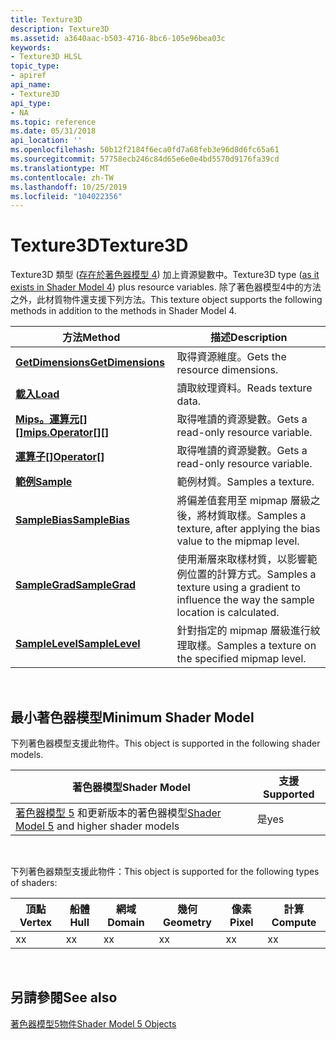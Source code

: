 ```yaml
---
title: Texture3D
description: Texture3D
ms.assetid: a3640aac-b503-4716-8bc6-105e96bea03c
keywords:
- Texture3D HLSL
topic_type:
- apiref
api_name:
- Texture3D
api_type:
- NA
ms.topic: reference
ms.date: 05/31/2018
api_location: ''
ms.openlocfilehash: 50b12f2184f6eca0fd7a68feb3e96d8d6fc65a61
ms.sourcegitcommit: 57758ecb246c84d65e6e0e4bd5570d9176fa39cd
ms.translationtype: MT
ms.contentlocale: zh-TW
ms.lasthandoff: 10/25/2019
ms.locfileid: "104022356"
---
```

# <a name="texture3d"></a><span data-ttu-id="1e32d-104">Texture3D</span><span class="sxs-lookup"><span data-stu-id="1e32d-104">Texture3D</span></span>

<span data-ttu-id="1e32d-105">Texture3D 類型 ([存在於著色器模型 4](dx-graphics-hlsl-to-type.md)) 加上資源變數中。</span><span class="sxs-lookup"><span data-stu-id="1e32d-105">Texture3D type ([as it exists in Shader Model 4](dx-graphics-hlsl-to-type.md)) plus resource variables.</span></span> <span data-ttu-id="1e32d-106">除了著色器模型4中的方法之外，此材質物件還支援下列方法。</span><span class="sxs-lookup"><span data-stu-id="1e32d-106">This texture object supports the following methods in addition to the methods in Shader Model 4.</span></span>



| <span data-ttu-id="1e32d-107">方法</span><span class="sxs-lookup"><span data-stu-id="1e32d-107">Method</span></span>                                                                  | <span data-ttu-id="1e32d-108">描述</span><span class="sxs-lookup"><span data-stu-id="1e32d-108">Description</span></span>                                                                                |
|-------------------------------------------------------------------------|--------------------------------------------------------------------------------------------|
| [<span data-ttu-id="1e32d-109">**GetDimensions**</span><span class="sxs-lookup"><span data-stu-id="1e32d-109">**GetDimensions**</span></span>](sm5-object-texture3d-getdimensions.md)             | <span data-ttu-id="1e32d-110">取得資源維度。</span><span class="sxs-lookup"><span data-stu-id="1e32d-110">Gets the resource dimensions.</span></span>                                                              |
| [<span data-ttu-id="1e32d-111">**載入**</span><span class="sxs-lookup"><span data-stu-id="1e32d-111">**Load**</span></span>](texture3d-load.md)                                          | <span data-ttu-id="1e32d-112">讀取紋理資料。</span><span class="sxs-lookup"><span data-stu-id="1e32d-112">Reads texture data.</span></span>                                                                        |
| <span data-ttu-id="1e32d-113">[**Mips。運算元\[\]\[\]**](sm5-object-texture3d-mipsoperatorindex.md)</span><span class="sxs-lookup"><span data-stu-id="1e32d-113">[**mips.Operator\[\]\[\]**](sm5-object-texture3d-mipsoperatorindex.md)</span></span> | <span data-ttu-id="1e32d-114">取得唯讀的資源變數。</span><span class="sxs-lookup"><span data-stu-id="1e32d-114">Gets a read-only resource variable.</span></span>                                                        |
| <span data-ttu-id="1e32d-115">[**運算子\[\]**](sm5-object-texture3d-operatorindex.md)</span><span class="sxs-lookup"><span data-stu-id="1e32d-115">[**Operator\[\]**](sm5-object-texture3d-operatorindex.md)</span></span>              | <span data-ttu-id="1e32d-116">取得唯讀的資源變數。</span><span class="sxs-lookup"><span data-stu-id="1e32d-116">Gets a read-only resource variable.</span></span>                                                        |
| [<span data-ttu-id="1e32d-117">**範例**</span><span class="sxs-lookup"><span data-stu-id="1e32d-117">**Sample**</span></span>](texture3d-sample.md)                                      | <span data-ttu-id="1e32d-118">範例材質。</span><span class="sxs-lookup"><span data-stu-id="1e32d-118">Samples a texture.</span></span>                                                                         |
| [<span data-ttu-id="1e32d-119">**SampleBias**</span><span class="sxs-lookup"><span data-stu-id="1e32d-119">**SampleBias**</span></span>](texture3d-samplebias.md)                              | <span data-ttu-id="1e32d-120">將偏差值套用至 mipmap 層級之後，將材質取樣。</span><span class="sxs-lookup"><span data-stu-id="1e32d-120">Samples a texture, after applying the bias value to the mipmap level.</span></span>                      |
| [<span data-ttu-id="1e32d-121">**SampleGrad**</span><span class="sxs-lookup"><span data-stu-id="1e32d-121">**SampleGrad**</span></span>](texture3d-samplegrad.md)                              | <span data-ttu-id="1e32d-122">使用漸層來取樣材質，以影響範例位置的計算方式。</span><span class="sxs-lookup"><span data-stu-id="1e32d-122">Samples a texture using a gradient to influence the way the sample location is calculated.</span></span> |
| [<span data-ttu-id="1e32d-123">**SampleLevel**</span><span class="sxs-lookup"><span data-stu-id="1e32d-123">**SampleLevel**</span></span>](texture3d-samplelevel.md)                            | <span data-ttu-id="1e32d-124">針對指定的 mipmap 層級進行紋理取樣。</span><span class="sxs-lookup"><span data-stu-id="1e32d-124">Samples a texture on the specified mipmap level.</span></span>                                           |



 

## <a name="minimum-shader-model"></a><span data-ttu-id="1e32d-125">最小著色器模型</span><span class="sxs-lookup"><span data-stu-id="1e32d-125">Minimum Shader Model</span></span>

<span data-ttu-id="1e32d-126">下列著色器模型支援此物件。</span><span class="sxs-lookup"><span data-stu-id="1e32d-126">This object is supported in the following shader models.</span></span>



| <span data-ttu-id="1e32d-127">著色器模型</span><span class="sxs-lookup"><span data-stu-id="1e32d-127">Shader Model</span></span>                                                                | <span data-ttu-id="1e32d-128">支援</span><span class="sxs-lookup"><span data-stu-id="1e32d-128">Supported</span></span> |
|-----------------------------------------------------------------------------|-----------|
| <span data-ttu-id="1e32d-129">[著色器模型 5](d3d11-graphics-reference-sm5.md) 和更新版本的著色器模型</span><span class="sxs-lookup"><span data-stu-id="1e32d-129">[Shader Model 5](d3d11-graphics-reference-sm5.md) and higher shader models</span></span> | <span data-ttu-id="1e32d-130">是</span><span class="sxs-lookup"><span data-stu-id="1e32d-130">yes</span></span>       |



 

<span data-ttu-id="1e32d-131">下列著色器類型支援此物件：</span><span class="sxs-lookup"><span data-stu-id="1e32d-131">This object is supported for the following types of shaders:</span></span>



| <span data-ttu-id="1e32d-132">頂點</span><span class="sxs-lookup"><span data-stu-id="1e32d-132">Vertex</span></span> | <span data-ttu-id="1e32d-133">船體</span><span class="sxs-lookup"><span data-stu-id="1e32d-133">Hull</span></span> | <span data-ttu-id="1e32d-134">網域</span><span class="sxs-lookup"><span data-stu-id="1e32d-134">Domain</span></span> | <span data-ttu-id="1e32d-135">幾何</span><span class="sxs-lookup"><span data-stu-id="1e32d-135">Geometry</span></span> | <span data-ttu-id="1e32d-136">像素</span><span class="sxs-lookup"><span data-stu-id="1e32d-136">Pixel</span></span> | <span data-ttu-id="1e32d-137">計算</span><span class="sxs-lookup"><span data-stu-id="1e32d-137">Compute</span></span> |
|--------|------|--------|----------|-------|---------|
| <span data-ttu-id="1e32d-138">x</span><span class="sxs-lookup"><span data-stu-id="1e32d-138">x</span></span>      | <span data-ttu-id="1e32d-139">x</span><span class="sxs-lookup"><span data-stu-id="1e32d-139">x</span></span>    | <span data-ttu-id="1e32d-140">x</span><span class="sxs-lookup"><span data-stu-id="1e32d-140">x</span></span>      | <span data-ttu-id="1e32d-141">x</span><span class="sxs-lookup"><span data-stu-id="1e32d-141">x</span></span>        | <span data-ttu-id="1e32d-142">x</span><span class="sxs-lookup"><span data-stu-id="1e32d-142">x</span></span>     | <span data-ttu-id="1e32d-143">x</span><span class="sxs-lookup"><span data-stu-id="1e32d-143">x</span></span>       |



 

## <a name="see-also"></a><span data-ttu-id="1e32d-144">另請參閱</span><span class="sxs-lookup"><span data-stu-id="1e32d-144">See also</span></span>

<dl> <dt>

[<span data-ttu-id="1e32d-145">著色器模型5物件</span><span class="sxs-lookup"><span data-stu-id="1e32d-145">Shader Model 5 Objects</span></span>](d3d11-graphics-reference-sm5-objects.md)
</dt> </dl>

 

 




